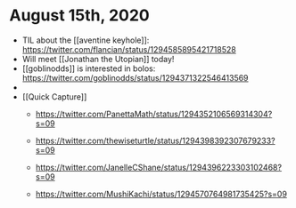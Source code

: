 # August 15th, 2020
- TIL about the [[aventine keyhole]]: https://twitter.com/flancian/status/1294585895421718528
- Will meet [[Jonathan the Utopian]] today!
- [[goblinodds]] is interested in bolos: https://twitter.com/goblinodds/status/1294371322546413569
- 
- [[Quick Capture]]
    - https://twitter.com/PanettaMath/status/1294352106569314304?s=09


    - https://twitter.com/thewiseturtle/status/1294398392307679233?s=09


    - https://twitter.com/JanelleCShane/status/1294396223303102468?s=09


    - https://twitter.com/MushiKachi/status/1294570764981735425?s=09



